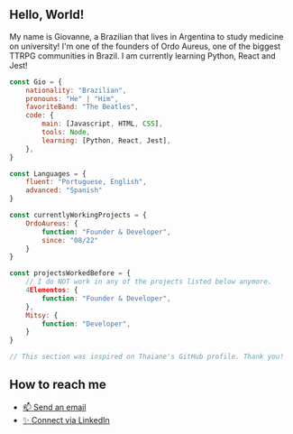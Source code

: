 <h2>Hello, World!</h2>
<p>My name is Giovanne, a Brazilian that lives in Argentina to study medicine on university! I'm one of the founders of Ordo Aureus, one of the biggest TTRPG communities in Brazil. I am currently learning Python, React and Jest!</p>

```javascript
const Gio = {
    nationality: "Brazilian",
    pronouns: "He" | "Him",
    favoriteBand: "The Beatles",
    code: {
        main: [Javascript, HTML, CSS],
        tools: Node,
        learning: [Python, React, Jest],
    },
}

const Languages = {
    fluent: "Portuguese, English",
    advanced: "Spanish"
}

const currentlyWorkingProjects = {
    OrdoAureus: {
        function: "Founder & Developer",
        since: "08/22"
    }
}

const projectsWorkedBefore = { 
    // I do NOT work in any of the projects listed below anymore.
    4Elementos: {
        function: "Founder & Developer",
    },
    Mitsy: {
        function: "Developer",
    }
}

// This section was inspired on Thaiane's GitHub profile. Thank you!
```

<h2>How to reach me</h2>
    <ul>
        <li><a href="mailto:gcerione@outlook.com">📫 Send an email</a></li>
        <li><a href="https://www.linkedin.com/in/giovanne-cerione/">✨ Connect via LinkedIn</a></li>
    </ul>
